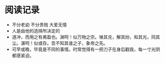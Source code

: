 # 阅读记录

* 不分老幼 不分贵贱 大爱无情
* 人是由他的选择所决定的
* 道冲，而用之有弗盈也。渊呵！似万物之宗。锉其兑，解其纷，和其光，同其尘。湛呵！似或存。吾不知其谁之子，象帝之先。
* 可早或晚，毕竟是不同的事情。时常觉得有一把刀子在身后戳我，每一寸光阴都感紧迫。